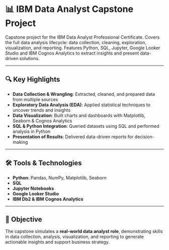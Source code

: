 # 📊 IBM Data Analyst Capstone Project

Capstone project for the IBM Data Analyst Professional Certificate. Covers the full data analysis lifecycle: data collection, cleaning, exploration, visualization, and reporting. Features Python, SQL, Jupyter, Google Looker Studio and IBM Cognos Analytics to extract insights and present data-driven solutions.

---

## 🔍 Key Highlights
- **Data Collection & Wrangling**: Extracted, cleaned, and prepared data from multiple sources  
- **Exploratory Data Analysis (EDA)**: Applied statistical techniques to uncover trends and insights  
- **Data Visualization**: Built charts and dashboards with Matplotlib, Seaborn & Cognos Analytics  
- **SQL & Python Integration**: Queried datasets using SQL and performed analysis in Python  
- **Presentation of Results**: Delivered data-driven reports for decision-making  

---

## 🛠️ Tools & Technologies
- **Python**: Pandas, NumPy, Matplotlib, Seaborn  
- **SQL**  
- **Jupyter Notebooks**
- **Google Looker Studio**
- **IBM Db2 & IBM Cognos Analytics**  

---

## 🎯 Objective
The capstone simulates a **real-world data analyst role**, demonstrating skills in data collection, analysis, visualization, and reporting to generate actionable insights and support business strategy.
